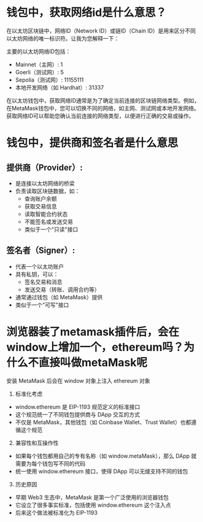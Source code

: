 # 钱包中，获取网络id是什么意思？

在以太坊区块链中，网络ID（Network ID）或链ID（Chain ID）是用来区分不同以太坊网络的唯一标识符。让我为您解释一下：

主要的以太坊网络ID包括：

- Mainnet（主网）: 1
- Goerli（测试网）: 5
- Sepolia（测试网）: 11155111
- 本地开发网络（如 Hardhat）: 31337

在以太坊钱包中，获取网络ID通常是为了确定当前连接的区块链网络类型。例如，在MetaMask钱包中，您可以切换不同的网络，如主网、测试网或本地开发网络。获取网络ID可以帮助您确认当前连接的网络类型，以便进行正确的交易或操作。

# 钱包中，提供商和签名者是什么意思

## 提供商（Provider）:

- 是连接以太坊网络的桥梁
- 负责读取区块链数据，如：
  - 查询账户余额
  - 获取交易信息
  - 读取智能合约状态
  - 不能签名或发送交易
  - 类似于一个"只读"接口

## 签名者（Signer）:

- 代表一个以太坊账户
- 具有私钥，可以：
  - 签名交易和消息
  - 发送交易（转账、调用合约等）
- 通常通过钱包（如 MetaMask）提供
- 类似于一个"可写"接口

# 浏览器装了metamask插件后，会在window上增加一个，ethereum吗？为什么不直接叫做metaMask呢

安装 MetaMask 后会在 window 对象上注入 ethereum 对象

1. 标准化考虑

- window.ethereum 是 EIP-1193 规范定义的标准接口
- 这个规范统一了不同钱包提供商与 DApp 交互的方式
- 不仅是 MetaMask，其他钱包（如 Coinbase Wallet、Trust Wallet）也都遵循这个规范

2. 兼容性和互操作性

- 如果每个钱包都用自己的专有名称（如 window.metaMask），那么 DApp 就需要为每个钱包写不同的代码
- 统一使用 window.ethereum 接口，使得 DApp 可以无缝支持不同的钱包

3. 历史原因

- 早期 Web3 生态中，MetaMask 是第一个广泛使用的浏览器钱包
- 它设立了很多事实标准，包括使用 window.ethereum 这个注入点
- 后来这个做法被标准化为 EIP-1193
